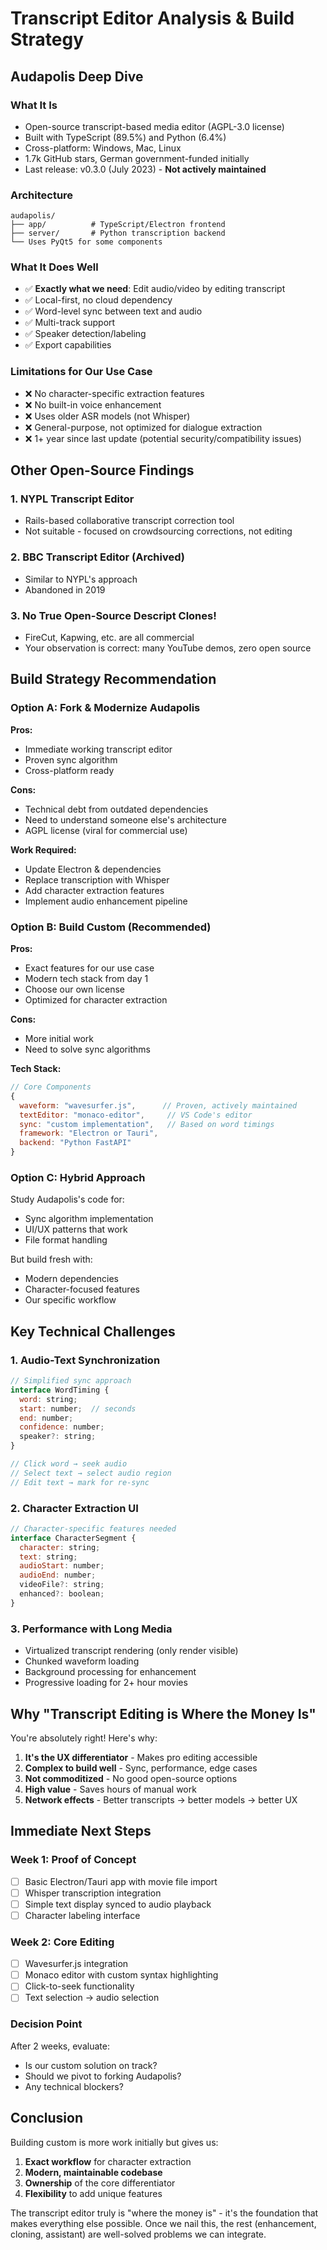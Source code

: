 # Transcript Editor Analysis & Build Strategy

## Audapolis Deep Dive

### What It Is

- Open-source transcript-based media editor (AGPL-3.0 license)
- Built with TypeScript (89.5%) and Python (6.4%)
- Cross-platform: Windows, Mac, Linux
- 1.7k GitHub stars, German government-funded initially
- Last release: v0.3.0 (July 2023) - **Not actively maintained**

### Architecture

```text
audapolis/
├── app/          # TypeScript/Electron frontend
├── server/       # Python transcription backend
└── Uses PyQt5 for some components
```

### What It Does Well

- ✅ **Exactly what we need**: Edit audio/video by editing transcript
- ✅ Local-first, no cloud dependency
- ✅ Word-level sync between text and audio
- ✅ Multi-track support
- ✅ Speaker detection/labeling
- ✅ Export capabilities

### Limitations for Our Use Case

- ❌ No character-specific extraction features
- ❌ No built-in voice enhancement
- ❌ Uses older ASR models (not Whisper)
- ❌ General-purpose, not optimized for dialogue extraction
- ❌ 1+ year since last update (potential security/compatibility issues)

## Other Open-Source Findings

### 1. **NYPL Transcript Editor**

- Rails-based collaborative transcript correction tool
- Not suitable - focused on crowdsourcing corrections, not editing

### 2. **BBC Transcript Editor (Archived)**

- Similar to NYPL's approach
- Abandoned in 2019

### 3. **No True Open-Source Descript Clones!**

- FireCut, Kapwing, etc. are all commercial
- Your observation is correct: many YouTube demos, zero open source

## Build Strategy Recommendation

### Option A: Fork & Modernize Audapolis

**Pros:**

- Immediate working transcript editor
- Proven sync algorithm
- Cross-platform ready

**Cons:**  

- Technical debt from outdated dependencies
- Need to understand someone else's architecture
- AGPL license (viral for commercial use)

**Work Required:**

- Update Electron & dependencies
- Replace transcription with Whisper
- Add character extraction features
- Implement audio enhancement pipeline

### Option B: Build Custom (Recommended)

**Pros:**

- Exact features for our use case
- Modern tech stack from day 1
- Choose our own license
- Optimized for character extraction

**Cons:**

- More initial work
- Need to solve sync algorithms

**Tech Stack:**

```javascript
// Core Components
{
  waveform: "wavesurfer.js",      // Proven, actively maintained
  textEditor: "monaco-editor",     // VS Code's editor
  sync: "custom implementation",   // Based on word timings
  framework: "Electron or Tauri",  
  backend: "Python FastAPI"
}
```

### Option C: Hybrid Approach

Study Audapolis's code for:

- Sync algorithm implementation
- UI/UX patterns that work
- File format handling

But build fresh with:

- Modern dependencies
- Character-focused features
- Our specific workflow

## Key Technical Challenges

### 1. Audio-Text Synchronization

```javascript
// Simplified sync approach
interface WordTiming {
  word: string;
  start: number;  // seconds
  end: number;
  confidence: number;
  speaker?: string;
}

// Click word → seek audio
// Select text → select audio region
// Edit text → mark for re-sync
```

### 2. Character Extraction UI

```javascript
// Character-specific features needed
interface CharacterSegment {
  character: string;
  text: string;
  audioStart: number;
  audioEnd: number;
  videoFile?: string;
  enhanced?: boolean;
}
```

### 3. Performance with Long Media

- Virtualized transcript rendering (only render visible)
- Chunked waveform loading
- Background processing for enhancement
- Progressive loading for 2+ hour movies

## Why "Transcript Editing is Where the Money Is"

You're absolutely right! Here's why:

1. **It's the UX differentiator** - Makes pro editing accessible
2. **Complex to build well** - Sync, performance, edge cases
3. **Not commoditized** - No good open-source options
4. **High value** - Saves hours of manual work
5. **Network effects** - Better transcripts → better models → better UX

## Immediate Next Steps

### Week 1: Proof of Concept

- [ ] Basic Electron/Tauri app with movie file import
- [ ] Whisper transcription integration
- [ ] Simple text display synced to audio playback
- [ ] Character labeling interface

### Week 2: Core Editing

- [ ] Wavesurfer.js integration
- [ ] Monaco editor with custom syntax highlighting
- [ ] Click-to-seek functionality
- [ ] Text selection → audio selection

### Decision Point

After 2 weeks, evaluate:

- Is our custom solution on track?
- Should we pivot to forking Audapolis?
- Any technical blockers?

## Conclusion

Building custom is more work initially but gives us:

1. **Exact workflow** for character extraction
2. **Modern, maintainable codebase**
3. **Ownership** of the core differentiator
4. **Flexibility** to add unique features

The transcript editor truly is "where the money is" - it's the foundation that makes everything else possible. Once we nail this, the rest (enhancement, cloning, assistant) are well-solved problems we can integrate.
